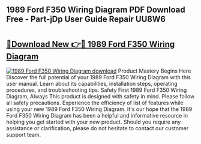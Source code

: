 ## 1989 Ford F350 Wiring Diagram PDF Download Free - Part-jDp User Guide Repair UU8W6

# <h2><a href="http://dfo8mu.blite.top/?on=1989+Ford+F350+Wiring+Diagram">🔗Download New 👉🔴 1989 Ford F350 Wiring Diagram</a></h2>

[![1989 Ford F350 Wiring Diagram download](https://i.imgur.com/lujVjoI.png)](http://dfo8mu.blite.top/?on=1989+Ford+F350+Wiring+Diagram)
Product Mastery Begins Here Discover the full potential of your 1989 Ford F350 Wiring Diagram with this user manual. Learn about its capabilities, installation steps, operating procedures, and troubleshooting tips. Safety First 1989 Ford F350 Wiring Diagram, Always This product is designed with safety in mind. Please follow all safety precautions. Experience the efficiency of list of features while using your new 1989 Ford F350 Wiring Diagram. It's our hope that the 1989 Ford F350 Wiring Diagram has been a helpful and informative resource in helping you get started with your new product. Should you require any assistance or clarification, please do not hesitate to contact our customer support team.
